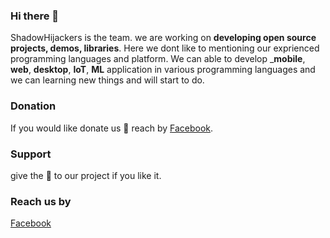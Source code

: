 ### Hi there 👋

 ShadowHijackers is the team. we are working on **developing open source projects, demos, libraries**.
 Here we dont like to mentioning our exprienced programming languages and platform.
 We can able to develop ___mobile__, __web__, __desktop__, __IoT__, __ML__ application in various programming languages
 and we can learning new things and will start to do.

### Donation 
   If you would like donate us :sparkling_heart:	 reach by  [Facebook](https://www.facebook.com/shadowhijackers).
   
### Support
   give the :star2:	to our project if you like it.
   
### Reach us by
   [Facebook](https://www.facebook.com/shadowhijackers)  
   
 
 
   
  
